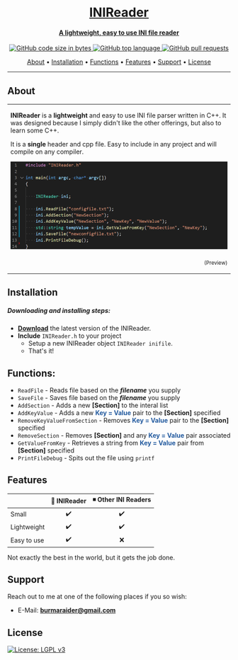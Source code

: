 <h1 align="center">
  <br>
  <a href="https://github.com/burmaraider/INIReader/archive/refs/heads/master.zip">
  INIReader
</h1>

<h4 align="center">A lightweight, easy to use INI file reader</h4>

<p align="center">
    <img alt="GitHub code size in bytes" src="https://img.shields.io/github/languages/code-size/burmaraider/INIReader">
    <img alt="GitHub top language" src="https://img.shields.io/github/languages/top/burmaraider/INIReader">
    <img alt="GitHub pull requests" src="https://img.shields.io/github/issues-pr/burmaraider/INIReader">
</p>
      
<p align="center">
  <a href="#about">About</a> •
  <a href="#installation">Installation</a> •
  <a href="#functions">Functions</a> •
  <a href="#features">Features</a> •
  <a href="#support">Support</a> •
  <a href="#license">License</a>
</p>

---

## About

<table>
<tr>
<td>
  
**INIReader** is a **lightweight** and easy to use INI file parser written in C++. It was designed because I simply didn't like the other offerings, but also to learn some C++.

It is a **single** header and cpp file. Easy to include in any project and will compile on any compiler.

![INIReader Sample](https://raw.githubusercontent.com/burmaraider/INIReader/master/.github/inireaderimage.png)
<p align="right">
<sub>(Preview)</sub>
</p>

</td>
</tr>
</table>

## Installation

##### Downloading and installing steps:
* **[Download](https://github.com/burmaraider/INIReader/archive/refs/heads/master.zip)** the latest version of the INIReader.
* **Include** `INIReader.h` to your project
  * Setup a new INIReader object ``INIReader inifile``.
  * That's it!

## Functions:

* `ReadFile` - Reads file based on the ***filename*** you supply
* `SaveFile` - Saves file based on the ***filename*** you supply
* `AddSection` - Adds a new **[Section]** to the interal list
* `AddKeyValue` - Adds a new <span style="color:#21599e">**Key = Value**</span>  pair to the **[Section]** specified
* `RemoveKeyValueFromSection` - Removes <span style="color:#21599e">**Key = Value**</span>  pair to the **[Section]** specified
* `RemoveSection` - Removes **[Section]** and any <span style="color:#21599e">**Key = Value**</span>  pair associated
* `GetValueFromKey` - Retrieves a string  from <span style="color:#21599e">**Key = Value**</span> pair from **[Section]** specified
* `PrintFileDebug` - Spits out the file using `printf`

## Features

|                            | 🔩 INIReader       | ◾ Other INI Readers |
| -------------------------- | :----------------: | :-----------------: |
| Small                      |         ✔️         |         ✔️         |
| Lightweight                |         ✔️         |         ✔️         |
| Easy to use                |         ✔️         |         ❌         |

Not exactly the best in the world, but it gets the job done.

## Support

Reach out to me at one of the following places if you so wish:

- E-Mail: **burmaraider@gmail.com**

## License

[![License: LGPL v3](https://img.shields.io/badge/License-LGPL%20v3-blue.svg?style=flat-square)](https://tldrlegal.com/license/gnu-lesser-general-public-license-v3-(lgpl-3))